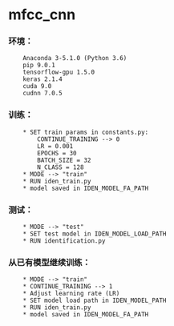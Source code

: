 mfcc_cnn
=====

### 环境：
		Anaconda 3-5.1.0 (Python 3.6)
		pip 9.0.1
		tensorflow-gpu 1.5.0
		keras 2.1.4
		cuda 9.0
		cudnn 7.0.5

### 训练：
		* SET train params in constants.py:
			CONTINUE_TRAINING --> 0
			LR = 0.001
			EPOCHS = 30
			BATCH_SIZE = 32
			N_CLASS = 128
		* MODE --> "train"
		* RUN iden_train.py
		* model saved in IDEN_MODEL_FA_PATH

### 测试：
		* MODE --> "test"
		* SET test model in IDEN_MODEL_LOAD_PATH
		* RUN identification.py

### 从已有模型继续训练：
		* MODE --> "train"
		* CONTINUE_TRAINING --> 1
		* Adjust learning rate (LR)
		* SET model load path in IDEN_MODEL_PATH
		* RUN iden_train.py
		* model saved in IDEN_MODEL_FA_PATH
